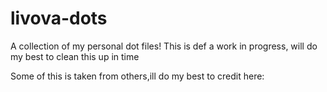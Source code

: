 # livova-dots
A collection of my personal dot files!
This is def a work in progress, will do my best to clean this up in time

Some of this is taken from others,ill do my best to credit here:
